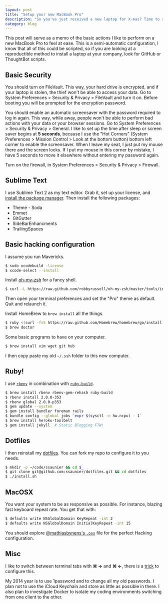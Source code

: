 ```yaml
---
layout: post
title: "Setup your new MacBook Pro"
description: "So you've just received a new laptop for X-mas? Time to set it up!"
category: blog
---
```


This post will serve as a memo of the basic actions I like to perform on a new MacBook Pro to feel at ease. This is a semi-automatic configuration, I know that all of this could be scripted, so if you are looking at a reproductible method to install a laptop at your company, look for GitHub or ThoughtBot scripts.

## Basic Security

You should turn on FileVault. This way, your hard drive is encrypted, and if your laptop is stolen, the thief won't be able to access your data. Go to System Preferences > Security & Privacy > FileVault and turn it on. Before booting you will be prompted for the encryption password.

You should enable an automatic screensaver with the password required to log in again. This way, while away, people won't be able to perform bad actions with your data or your browser sessions. Go to System Preferences > Security & Privacy > General. I like to set up the time after sleep or screen saver begins at **5 seconds**, because I use the "Hot Corners" (System Preferences > Mission Control > Look at the bottom button) bottom left corner to enable the screensaver. When I leave my seat, I just put my mouse there and the screen locks. If I put my mouse in this corner by mistake, I have 5 seconds to move it elsewhere without entering my password again.

Turn on the firewall, in System Preferences > Security & Privacy > Firewall.

## Sublime Text

I use Sublime Text 2 as my text editor. Grab it, set up your license, and [install the package manager](https://sublime.wbond.net/installation#st2). Then install the following packages:

- Theme - Soda
- Emmet
- GitGutter
- SideBarEnhancments
- TrailingSpaces

## Basic hacking configuration

I assume you run Mavericks.

```bash
$ sudo xcodebuild -license
$ xcode-select --install
```

Install [oh-my-zsh](https://github.com/robbyrussell/oh-my-zsh) for a fancy shell.

```bash
$ curl -L https://raw.github.com/robbyrussell/oh-my-zsh/master/tools/install.sh | sh
```

Then open your terminal preferences and set the "Pro" theme as default. Quit and relaunch it.

Install HomeBrew to `brew install` all the things.

```bash
$ ruby <(curl -fsS https://raw.github.com/Homebrew/homebrew/go/install)
$ brew doctor
```

Some basic programs to have on your computer.

```bash
$ brew install vim wget git hub
```

I then copy paste my old `~/.ssh` folder to this new computer.


## Ruby!

I use [`rbenv`](https://github.com/sstephenson/rbenv) in combination with
[`ruby-build`](https://github.com/sstephenson/ruby-build).

```bash
$ brew install rbenv rbenv-gem-rehash ruby-build
$ rbenv install 2.0.0-353
$ rbenv global 2.0.0-p353
$ gem update --system
$ gem install bundler foreman rails
$ bundle config --global jobs `expr $(sysctl -n hw.ncpu) - 1`
$ brew install heroku-toolbelt
$ gem install jekyll  # Static Blogging FTW!
```

## Dotfiles

I then reinstall my [dotfiles](http://github.com/ssaunier/dotfiles). You can fork
my repo to configure it to you needs.

```bash
$ mkdir -p ~/code/ssaunier && cd $_
$ git clone git@github.com:ssaunier/dotfiles.git && cd dotfiles
$ ./install.sh
```

## MacOSX

You want your system to be as responsive as possible. For instance, blazing
fast keyboard repeat rate. You get that with:

```bash
$ defaults write NSGlobalDomain KeyRepeat -int 2
$ defaults write NSGlobalDomain InitialKeyRepeat -int 15
```

You should explore [@mathiasbynens's `.osx`](https://github.com/mathiasbynens/dotfiles/blob/master/.osx)
file for the perfect Hacking configuration.

## Misc

I like to switch between terminal tabs with **⌘ →** and **⌘ ←**, there is a
[trick](http://superuser.com/a/54004) to configure this.

My 2014 year is to use 1password and to change all my old passwords. I plan not to
use the iCloud Keychain and store as little as possible in there. I also plan to
investigate Docker to isolate my coding environments switching from one client to
the other.